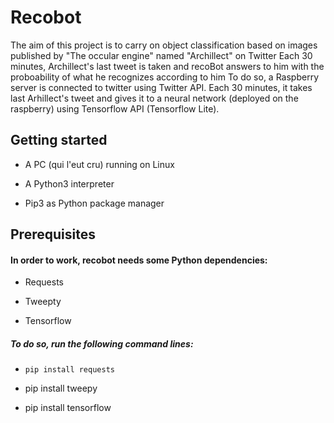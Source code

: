 # Recobot

The aim of this project is to carry on object classification based on images published by "The occular engine" named "Archillect" on Twitter
Each 30 minutes, Archillect's last tweet is taken and recoBot answers to him with the proboability of what he recognizes according to him
To do so, a Raspberry server is connected to twitter using Twitter API. Each 30 minutes, it takes last Arhillect's tweet and gives it to
a neural network (deployed on the raspberry) using Tensorflow API (Tensorflow Lite).



## Getting started

* A PC (qui l'eut cru) running on Linux

* A Python3 interpreter

* Pip3 as Python package manager


## Prerequisites

#### In order to work, recobot needs some Python dependencies:

* Requests

* Tweepty

* Tensorflow

##### To do so, run the following command lines:

* <code>pip install requests</code>

* pip install tweepy

* pip install tensorflow
